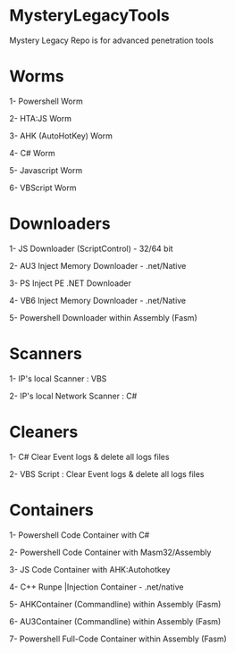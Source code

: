 # MysteryLegacyTools
Mystery Legacy Repo is for advanced penetration tools

# Worms

1- Powershell Worm

2- HTA:JS Worm

3- AHK (AutoHotKey) Worm

4- C# Worm

5- Javascript Worm

6- VBScript Worm

# Downloaders

1- JS Downloader (ScriptControl) - 32/64 bit

2- AU3 Inject Memory Downloader - .net/Native

3- PS Inject PE .NET Downloader

4- VB6 Inject Memory Downloader - .net/Native

5- Powershell Downloader within Assembly (Fasm)

# Scanners

1- IP's local Scanner : VBS

2- IP's local Network Scanner : C#

# Cleaners

1- C# Clear Event logs & delete all logs files

2- VBS Script : Clear Event logs & delete all logs files

# Containers

1- Powershell Code Container with C#

2- Powershell Code Container with Masm32/Assembly

3- JS Code Container with AHK:Autohotkey

4- C++ Runpe |Injection Container - .net/native

5- AHKContainer (Commandline) within Assembly (Fasm)

6- AU3Container (Commandline) within Assembly (Fasm)

7- Powershell Full-Code Container within Assembly (Fasm)
